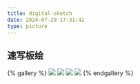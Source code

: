 ```yaml
---
title: digital-sketch
date: 2024-07-29 17:31:42
type: picture
---
```


## 速写板绘

{% gallery %}
![](https://file-1305436646.cos.ap-nanjing.myqcloud.com/blog/picture/digital-sketch/dog.jpg)
![](https://file-1305436646.cos.ap-nanjing.myqcloud.com/blog/picture/digital-sketch/dog2.jpg)
![](https://file-1305436646.cos.ap-nanjing.myqcloud.com/blog/picture/digital-sketch/squirrel.jpg)
![](https://file-1305436646.cos.ap-nanjing.myqcloud.com/blog/picture/digital-sketch/squirrel2.jpg)
{% endgallery %}
